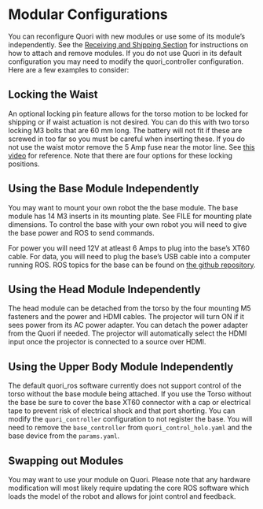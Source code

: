 # Modular Configurations

You can reconfigure Quori with new modules or use some of its module’s independently. See the [Receiving and Shipping Section](shipment.md) for instructions on how to attach and remove modules. If you do not use Quori in its default configuration you may need to modify the quori_controller configuration. Here are a few examples to consider:

## Locking the Waist

An optional locking pin feature allows for the torso motion to be locked for shipping or if waist actuation is not desired. You can do this with two torso locking M3 bolts that are 60 mm long. The battery will not fit if these are screwed in too far so you must be careful when inserting these. If you do not use the waist motor remove the 5 Amp fuse near the motor line. See [this video](https://photos.app.goo.gl/qkKNyzurEaRbXw3x9) for reference. Note that there are four options for these locking positions.

## Using the Base Module Independently

You may want to mount your own robot the the base module. The base module has 14 M3 inserts in its mounting plate. See FILE for mounting plate dimensions. To control the base with your own robot you will need to give the base power and ROS to send commands.

For power you will need 12V at atleast 6 Amps to plug into the base’s XT60 cable. For data, you will need to plug the base’s USB cable into a computer running ROS. ROS topics for the base can be found on [the github repository](https://github.com/Quori-ROS/quori_base_embedded).

## Using the Head Module Independently

The head module can be detached from the torso by the four mounting M5 fasteners and the power and HDMI cables. The projector will turn ON if it sees power from its AC power adapter. You can detach the power adapter from the Quori if needed. The projector will automatically select the HDMI input once the projector is connected to a source over HDMI.

## Using the Upper Body Module Independently

The default quori_ros software currently does not support control of the torso without the base module being attached. If you use the Torso without the base be sure to cover the base XT60 connector with a cap or electrical tape to prevent risk of electrical shock and that port shorting. You can modify the `quori_controller` configuration to not register the base. You will need to remove the `base_controller` from `quori_control_holo.yaml` and the base device from the `params.yaml`.

## Swapping out Modules

You may want to use your module on Quori. Please note that any hardware modification will most likely require updating the core ROS software which loads the model of the robot and allows for joint control and feedback.
